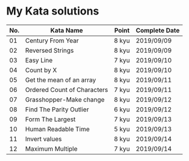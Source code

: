# My Kata solutions

| No. | Kata Name                             | Point  | Complete Date|
|-----|---------------------------------------|--------|--------------|
| 01  | Century From Year                     | 8 kyu  | 2019/09/09   |
| 02  | Reversed Strings                      | 8 kyu  | 2019/09/09   |
| 03  | Easy Line                             | 7 kyu  | 2019/09/10   |
| 04  | Count by X                            | 8 kyu  | 2019/09/10   |
| 05  | Get the mean of an array              | 8 kyu  | 2019/09/11   |
| 06  | Ordered Count of Characters           | 7 kyu  | 2019/09/11   |
| 07  | Grasshopper-Make change               | 8 kyu  | 2019/09/12   |
| 08  | Find The Parity Outlier               | 6 kyu  | 2019/09/12   |
| 09  | Form The Largest                      | 7 kyu  | 2019/09/13   |
| 10  | Human Readable Time                   | 5 kyu  | 2019/09/13   |
| 11  | Invert values                         | 8 kyu  | 2019/09/14   |
| 12  | Maximum Multiple                      | 7 kyu  | 2019/09/14   |
















